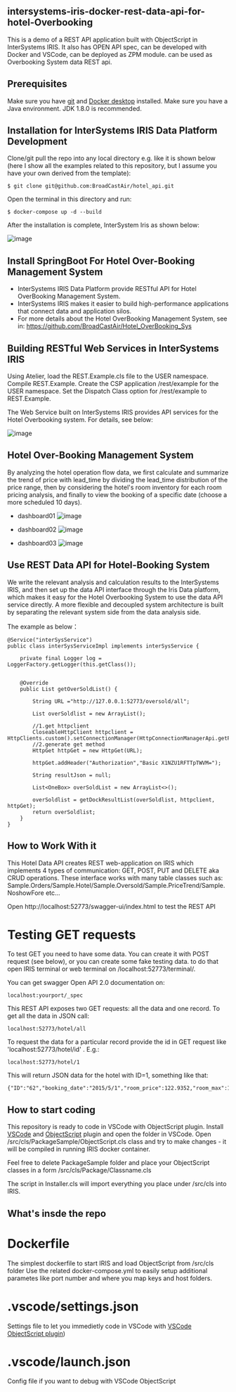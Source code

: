 ## intersystems-iris-docker-rest-data-api-for-hotel-Overbooking

This is a demo of a REST API application built with ObjectScript in InterSystems IRIS.
It also has OPEN API spec, 
can be developed with Docker and VSCode,
can be deployed as ZPM module.
can be used as Overbooking System data REST api.

## Prerequisites

Make sure you have [git](https://git-scm.com/book/en/v2/Getting-Started-Installing-Git) and [Docker desktop](https://www.docker.com/products/docker-desktop) installed.
Make sure you have a Java environment. JDK 1.8.0 is recommended.

## Installation for InterSystems IRIS Data Platform Development

Clone/git pull the repo into any local directory e.g. like it is shown below (here I show all the examples related to this repository, but I assume you have your own derived from the template):

```
$ git clone git@github.com:BroadCastAir/hotel_api.git
```

Open the terminal in this directory and run:

```
$ docker-compose up -d --build
```

After the installation is complete, InterSystem Iris as shown below:

![image](https://github.com/BroadCastAir/Hotel_API_Contest/blob/master/png/iris_platform.png)
## Install SpringBoot For Hotel Over-Booking Management System

- InterSystems IRIS Data Platform provide RESTful API for Hotel OverBooking Management System.
- InterSystems IRIS makes it easier to build high-performance applications that connect data and application silos.
- For more details about the Hotel OverBooking Management System, 
see in: https://github.com/BroadCastAir/Hotel_OverBooking_Sys

## Building RESTful Web Services in InterSystems IRIS

Using Atelier, load the REST.Example.cls file to the USER namespace. Compile REST.Example. Create the CSP application /rest/example for the USER namespace. Set the Dispatch Class option for /rest/example to REST.Example.

The Web Service built on InterSystems IRIS provides API services for the Hotel Overbooking system. For details, see below:

![image](https://github.com/BroadCastAir/Hotel_API_Contest/blob/master/png/api_web_service.png)

## Hotel Over-Booking Management System

By analyzing the hotel operation flow data, we first calculate and summarize the trend of price with lead_time by dividing the lead_time distribution of the price range, then by considering the hotel's room inventory for each room pricing analysis, and finally to view the booking of a specific date (choose a more scheduled 10 days).

- dashboard01
![image](https://github.com/BroadCastAir/Hotel_API_Contest/blob/master/png/overbooking_sys_1.png)


- dashboard02
![image](https://github.com/BroadCastAir/Hotel_API_Contest/blob/master/png/overbooking_sys_2.png)


- dashboard03
![image](https://github.com/BroadCastAir/Hotel_API_Contest/blob/master/png/overbooking_sys_3.png)



## Use REST Data API for Hotel-Booking System

We write the relevant analysis and calculation results to the InterSystems IRIS, and then set up the data API interface through the Iris Data platform, which makes it easy for the Hotel Overbooking System to use the data API service directly. A more flexible and decoupled system architecture is built by separating the relevant system side from the data analysis side.

The example as below： 

```
@Service("interSysService")
public class interSysServiceImpl implements interSysService {

    private final Logger log = LoggerFactory.getLogger(this.getClass());


    @Override
    public List getOverSoldList() {

        String URL ="http://127.0.0.1:52773/oversold/all";

        List overSoldlist = new ArrayList();

        //1.get httpclient
        CloseableHttpClient httpclient = HttpClients.custom().setConnectionManager(HttpConnectionManagerApi.getPoolingHttpClientConnectionManager()).setConnectionManagerShared(true).build();
        //2.generate get method
        HttpGet httpGet = new HttpGet(URL);

        httpGet.addHeader("Authorization","Basic X1NZU1RFTTpTWVM=");

        String resultJson = null;

        List<OneBox> overSoldList = new ArrayList<>();

        overSoldlist = getDockResultList(overSoldlist, httpclient, httpGet);
        return overSoldlist;
    }
}
```


## How to Work With it

This Hotel Data API creates REST web-application on IRIS which implements 4 types of communication: GET, POST, PUT and DELETE aka CRUD operations.
These interface works with many table classes such as: Sample.Orders/Sample.Hotel/Sample.Oversold/Sample.PriceTrend/Sample.NoshowFore etc...

Open http://localhost:52773/swagger-ui/index.html to test the REST API

# Testing GET requests

To test GET you need to have some data. You can create it with POST request (see below), or you can create some fake testing data. to do that open IRIS terminal or web terminal on /localhost:52773/terminal/.

You can get swagger Open API 2.0 documentation on:
```
localhost:yourport/_spec
```

This REST API exposes two GET requests: all the data and one record.
To get all the data in JSON call:

```
localhost:52773/hotel/all
```

To request the data for a particular record provide the id in GET request like 'localhost:52773/hotel/id' . E.g.:

```
localhost:52773/hotel/1
```

This will return JSON data for the hotel with ID=1, something like that:

```
{"ID":"62","booking_date":"2015/5/1","room_price":122.9352,"room_max":146,"unshow_fore":9,"resultMax":17714.2491,"resultMax_sold":156,"arrival_rate":0.9658,"arrival_rate_fore":0.9408}
```


## How to start coding
This repository is ready to code in VSCode with ObjectScript plugin.
Install [VSCode](https://code.visualstudio.com/) and [ObjectScript](https://marketplace.visualstudio.com/items?itemName=daimor.vscode-objectscript) plugin and open the folder in VSCode.
Open /src/cls/PackageSample/ObjectScript.cls class and try to make changes - it will be compiled in running IRIS docker container.

Feel free to delete PackageSample folder and place your ObjectScript classes in a form
/src/cls/Package/Classname.cls

The script in Installer.cls will import everything you place under /src/cls into IRIS.

## What's insde the repo

# Dockerfile

The simplest dockerfile to start IRIS and load ObjectScript from /src/cls folder
Use the related docker-compose.yml to easily setup additional parametes like port number and where you map keys and host folders.

# .vscode/settings.json

Settings file to let you immedietly code in VSCode with [VSCode ObjectScript plugin](https://marketplace.visualstudio.com/items?itemName=daimor.vscode-objectscript))

# .vscode/launch.json
Config file if you want to debug with VSCode ObjectScript
